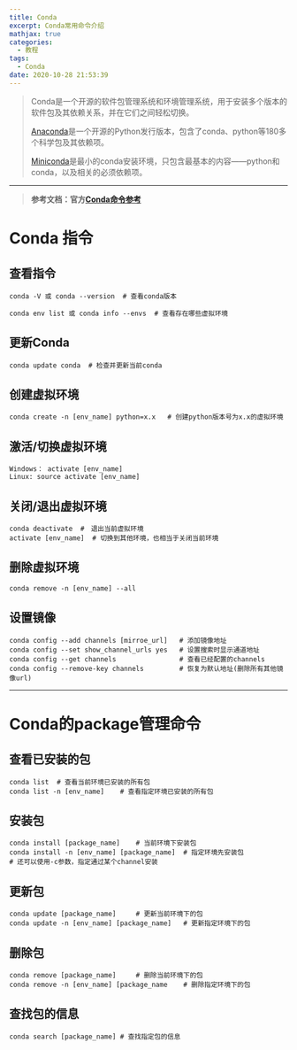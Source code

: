 ```yaml
---
title: Conda
excerpt: Conda常用命令介绍
mathjax: true
categories:
  - 教程
tags:
  - Conda
date: 2020-10-28 21:53:39
---
```


> Conda是一个开源的软件包管理系统和环境管理系统，用于安装多个版本的软件包及其依赖关系，并在它们之间轻松切换。
>
> [Anaconda](https://www.anaconda.com/)是一个开源的Python发行版本，包含了conda、python等180多个科学包及其依赖项。
>
> [Miniconda](https://docs.conda.io/en/latest/miniconda.html)是最小的conda安装环境，只包含最基本的内容——python和conda，以及相关的必须依赖项。

---
> **参考文档：官方[Conda命令参考](https://docs.conda.io/projects/conda/en/latest/commands.html)**

# Conda 指令

## 查看指令

```
conda -V 或 conda --version	# 查看conda版本
```

```
conda env list 或 conda info --envs  # 查看存在哪些虚拟环境
```

## 更新Conda

```
conda update conda  # 检查并更新当前conda
```

## 创建虚拟环境

```
conda create -n [env_name] python=x.x	# 创建python版本号为x.x的虚拟环境
```

## 激活/切换虚拟环境

```
Windows： activate [env_name]
Linux: source activate [env_name]
```

## 关闭/退出虚拟环境

```
conda deactivate  #　退出当前虚拟环境
activate [env_name]  # 切换到其他环境，也相当于关闭当前环境
```

## 删除虚拟环境

```
conda remove -n [env_name] --all
```

## 设置镜像

```
conda config --add channels [mirroe_url]   # 添加镜像地址
conda config --set show_channel_urls yes   # 设置搜索时显示通道地址
conda config --get channels                # 查看已经配置的channels
conda config --remove-key channels  	   # 恢复为默认地址(删除所有其他镜像url)
```

---

# Conda的package管理命令

## 查看已安装的包

```
conda list	# 查看当前环境已安装的所有包
conda list -n [env_name]	# 查看指定环境已安装的所有包
```

## 安装包

```
conda install [package_name]	# 当前环境下安装包
conda install -n [env_name] [package_name]	# 指定环境先安装包
# 还可以使用-c参数，指定通过某个channel安装
```

## 更新包

```
conda update [package_name]		# 更新当前环境下的包
conda update -n [env_name] [package_name]	# 更新指定环境下的包
```

## 删除包

```
conda remove [package_name]		# 删除当前环境下的包
conda remove -n [env_name] [package_name	# 删除指定环境下的包
```

## 查找包的信息

```
conda search [package_name]	# 查找指定包的信息
```

